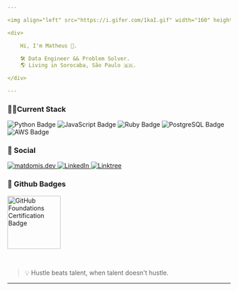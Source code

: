 ```yaml
---

<img align="left" src="https://i.gifer.com/1kaI.gif" width="160" height="110">

<div>

    Hi, I'm Matheus 🥷.
    
    🛠️ Data Engineer && Problem Solver.
    🌎 Living in Sorocaba, São Paulo 🇧🇷.

</div>

---
```


### 👨‍💻Current Stack

<div>
  <img src="https://img.shields.io/badge/Python-FFD43B?style=for-the-badge&logo=python&logoColor=blue" alt="Python Badge">
  <img src="https://img.shields.io/badge/JavaScript-323330?style=for-the-badge&logo=javascript&logoColor=F7DF1E" alt="JavaScript Badge">
  <img src="https://img.shields.io/badge/Ruby-CC342D?style=for-the-badge&logo=ruby&logoColor=white" alt="Ruby Badge">
  <img src="https://img.shields.io/badge/PostgreSQL-316192?style=for-the-badge&logo=postgresql&logoColor=white" alt="PostgreSQL Badge">
  <img src="https://img.shields.io/badge/Amazon_Web_Services-FF9900?style=for-the-badge&logo=amazonwebservices&logoColor=white" alt="AWS Badge">
</div>




### 🔗 Social


  <a href="https://matdomis.dev" target="_blank">
    <img src="https://img.shields.io/badge/website-000000?style=for-the-badge&logo=About.me&logoColor=white" alt="matdomis.dev">
  </a>

  <a href="https://www.linkedin.com/in/itsmespiazzy/" target="_blank">
    <img src="https://img.shields.io/badge/LinkedIn-0077B5?style=for-the-badge&logo=linkedin&logoColor=white" alt="LinkedIn">
  </a>

  <a href="#" target="_blank">
    <img src="https://img.shields.io/badge/Linktree-34A853?style=for-the-badge&logo=linktree&logoColor=white" alt="Linktree">
  </a>


### 🌟 Github Badges

<p align="left" target="_blank">
    <a href="https://www.credly.com/badges/77398085-0971-4cca-b14e-0cf74d0ee167/public_url" target="_blank">
        <img src="https://images.credly.com/size/340x340/images/024d0122-724d-4c5a-bd83-cfe3c4b7a073/image.png" alt="GitHub Foundations Certification Badge" height="120" width="120">
    </a>
</p>

<br>

> 💡 Hustle beats talent, when talent doesn't hustle.

---
